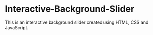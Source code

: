 # Interactive-Background-Slider
This is an interactive background slider created using HTML, CSS and JavaScript.
